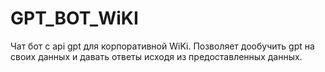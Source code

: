 # GPT_BOT_WiKI
Чат бот с api  gpt для корпоративной WiKi. Позволяет дообучить gpt на своих данных и давать ответы исходя из предоставленных данных.
